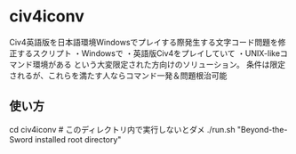 civ4iconv
=========

Civ4英語版を日本語環境Windowsでプレイする際発生する文字コード問題を修正するスクリプト
・Windowsで
・英語版Civ4をプレイしていて
・UNIX-likeコマンド環境がある
という大変限定された方向けのソリューション。
条件は限定されるが、これらを満たす人ならコマンド一発＆問題根治可能

使い方
---
cd civ4iconv  # このディレクトリ内で実行しないとダメ
./run.sh "Beyond-the-Sword installed root directory"
